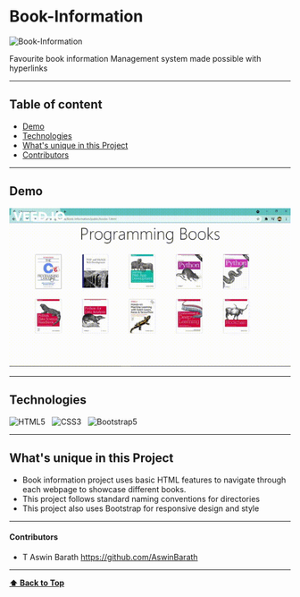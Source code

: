 # Book-Information

<p>
<img src="assets/Book%20Information.png" alt="Book-Information" />
</p>

Favourite book information Management system made possible with hyperlinks


---

## Table of content

- [Demo](#Demo)
- [Technologies](#Technologies)
- [What's unique in this Project](#What's-unique-in-this-Project)
- [Contributors](#Contributors)
---

## Demo

<p>
<img src="assets/Book%20Information.gif" alt="Book-Information" />
</p>

---


## Technologies

![HTML5](https://img.shields.io/badge/HTML5-E34F26?style=for-the-badge&logo=html5&logoColor=white)
&nbsp;
![CSS3](https://img.shields.io/badge/CSS3-1572B6?style=for-the-badge&logo=css3&logoColor=white)
&nbsp;
![Bootstrap5](https://img.shields.io/badge/Bootstrap-563D7C?style=for-the-badge&logo=bootstrap&logoColor=white)
&nbsp;

---


## What's unique in this Project

- Book information project uses basic HTML features to navigate through each webpage to showcase different books.
- This project follows standard naming conventions for directories
- This project also uses Bootstrap for responsive design and style

---

#### Contributors

- T Aswin Barath <https://github.com/AswinBarath>

---

**[⬆ Back to Top](#Table-of-content)**